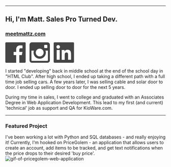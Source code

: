 ___
## Hi, I'm Matt. Sales Pro Turned Dev.
### <a href="https://meetmattz.com" target="_blank">meetmattz.com</a>
<p align='center'>

<a href="https://www.facebook.com/mattzenittini" target="_blank"><img src="images/fb.svg" alt="Facebook Icon" /></a>&nbsp;&nbsp;
<a href="https://www.instagram.com/matthewzenittini" target="_blank"><img src="images/ig.svg" alt="Instagram Icon" /></a>&nbsp;&nbsp;
<a href="https://www.linkedin.com/in/matthew-zenittini-61482466/" target="_blank"><img src="images/li.svg" alt="LinkedIn Icon" /></a>
</p>

I started "developing" back in middle school at the end of the school day in "HTML Club". After high school, I ended up taking a different path with a full time job selling cars. A few years later, I was selling cable and solar door to door. I ended up selling door to door for the next 5 years.

During my time in sales, I went to college and graduated with an Associates Degree in Web Application Development. This lead to my first (and current) 'technical' job as support and QA for KioWare.com.
___
### Featured Project

I've been working a lot with Python and SQL databases - and really enjoying it! Currently, I'm hooked on PriceGolem - an application that allows users to create an account, add items to be tracked, and get text notifications when the price drops to their desired 'buy price'. 
![gif-of-pricegolem-web-application](static/images/pricegolem.gif)

